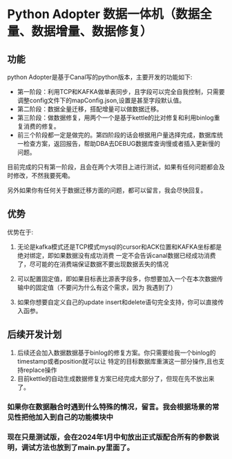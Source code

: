 # Python Adopter 数据一体机（数据全量、数据增量、数据修复）

## 功能
python Adopter是基于Canal写的python版本，主要开发的功能如下:
<ul>
    <li>第一阶段：利用TCP和KAFKA做单表同步，且字段可以完全自我控制，只需要调整config文件下的mapConfig.json,设置是甚至字段默认值。</li>
    <li>第二阶段：数据全量迁移，搭配增量可以做数据迁移。</li>
    <li>第三阶段：做数据修复，用两个一个是基于kettle的比对修复和利用binlog重复消费的修复。</li>
    <li>前三个阶段都一定是做完的。第四阶段的话会根据用户量选择完成，数据库统一检查方案，返回报告，帮助DBA去DEBUG数据库查询慢或者插入更新慢的问题。</li>
</ul>
<p>
目前完成的只有第一阶段，且会在两个大项目上进行测试，如果有任何问题都会及时修改，不然我要死嘞。
</p>
<p>
另外如果你有任何关于数据迁移方面的问题，都可以留言，我会尽快回复。
</p>

## 优势

优势在于:
<ol>
    <li>
        <p>无论是kafka模式还是TCP模式mysql的cursor和ACK位置和KAFKA坐标都是绝对绑定，即如果数据没有成功消费
    一定不会告诉canal数据已经成功消费了，尽可能的在消费端保证数据不要出现数据丢失的情况</p>
    </li>
    <li>
        <p>
            可以配置固定值，即如果目标表比源表字段多，你想要加入一个在本次数据传输中的固定值（不要问为什么有这个需求，因为
        我遇到了）
        </p>
    </li>
    <li>
        <p>如果你想要自定义自己的update insert和delete语句完全支持，你可以直接传入函参。</p>
    </li>
</ol>

## 后续开发计划

<ol>
    <li>后续还会加入数据数据基于binlog的修复方案。你只需要给我一个binlog的timestamp或者position就可以让
    特定的目标数据库重演这一部分操作,且也支持replace操作
    </li>
    <li>
    目前kettle的自动生成数据修复方案已经完成大部分了，但现在先不放出来了。
    </li>
</ol>

### 如果你在数据融合时遇到什么特殊的情况，留言。我会根据场景的常见性把他加入到自己的功能模块中

### 现在只是测试版，会在2024年1月中旬放出正式版配合所有的参数说明，调试方法也放到了main.py里面了。